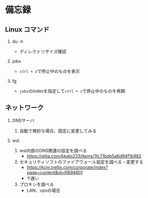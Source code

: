 # 備忘録

## Linux コマンド

1. du -h
    - ディレクトリサイズ確認

1. jobs
    - `ctrl + z`で停止中のものを表示

1. fg
    - `jobs`のindexを指定して`ctrl + z`で停止中のものを再開

## ネットワーク

1. DNSサーバ
    1. 自動で微妙な場合、固定に変更してみる

1. wsl
    1. wsl内部のDNS関連の設定を調べる
        - <https://qiita.com/kkato233/items/1fc71bde5a6d94f1b982>
    1. セキュリティソフトのファイアウォール設定を調べる・変更する
        - <https://kcm.trellix.com/corporate/index?page=content&id=KB94601>
        - ↑遅い
    1. プロキシを調べる
        - LAN、vpnの場合
